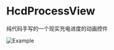 # HcdProcessView
纯代码手写的一个现实充电进度的动画控件

![Example](https://github.com/Jvaeyhcd/HcdProcessView/blob/master/screen.gif?raw=true)
